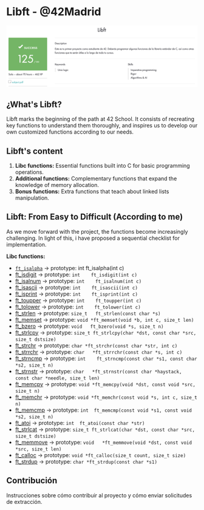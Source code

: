 # Libft - @42Madrid

![Screenshoot](https://github.com/Freddyfleitas/libft_42/blob/main/libft.png)

## ¿What's Libft?

Libft marks the beginning of the path at 42 School. It consists of recreating key functions to understand them thoroughly, and inspires us to develop our own customized functions according to our needs.

## Libft's content

1. **Libc functions:** Essential functions built into C for basic programming operations.
2. **Additional functions:** Complementary functions that expand the knowledge of memory allocation.
3. **Bonus functions:** Extra functions that teach about linked lists manipulation.

## Libft: From Easy to Difficult (According to me)

As we move forward with the project, the functions become increasingly challenging. In light of this, i have proposed a sequential checklist for implementation.

**Libc functions:**

- [`ft_isalpha`](https://github.com/ffleitasl/libft_42/blob/main/libft/ft_isalpha.c) → prototype: int	ft_isalpha(int c)
- [ft_isdigit](https://github.com/ffleitasl/libft_42/blob/main/libft/ft_isdigit.c) → prototype: `int	ft_isdigit(int c)`
- [ft_isalnum](https://github.com/ffleitasl/libft_42/blob/main/libft/ft_isalnum.c) → prototype: `int	ft_isalnum(int c)`
- [ft_isascii](https://github.com/ffleitasl/libft_42/blob/main/libft/ft_isascii.c) → prototype: `int	ft_isascii(int c)`
- [ft_isprint](https://github.com/ffleitasl/libft_42/blob/main/libft/ft_isprint.c) → prototype: `int	ft_isprint(int c)`
- [ft_toupper](https://github.com/ffleitasl/libft_42/blob/main/libft/ft_toupper.c) → prototype: `int	ft_toupper(int c)`
- [ft_tolower](https://github.com/ffleitasl/libft_42/blob/main/libft/ft_tolower.c) → prototype: `int	ft_tolower(int c)`
- [ft_strlen](https://github.com/ffleitasl/libft_42/blob/main/libft/ft_strlen.c) → prototype: `size_t	ft_strlen(const char *s)`
- [ft_memset](https://github.com/ffleitasl/libft_42/blob/main/libft/ft_memset.c) → prototype: `void	*ft_memset(void *b, int c, size_t len)`
- [ft_bzero](https://github.com/ffleitasl/libft_42/blob/main/libft/ft_bzero.c) → prototype: `void	ft_bzero(void *s, size_t n)`
- [ft_strlcpy](https://github.com/ffleitasl/libft_42/blob/main/libft/ft_strlcpy.c) → prototype: `size_t	ft_strlcpy(char *dst, const char *src, size_t dstsize)`
- [ft_strchr](https://github.com/ffleitasl/libft_42/blob/main/libft/ft_strchr.c) → prototype: `char	*ft_strchr(const char *str, int c)`
- [ft_strrchr](https://github.com/ffleitasl/libft_42/blob/main/libft/ft_strrchr.c) → prototype: `char	*ft_strrchr(const char *s, int c)`
- [ft_strncmp](https://github.com/ffleitasl/libft_42/blob/main/libft/ft_strncmp.c) → prototype: `int	ft_strncmp(const char *s1, const char *s2, size_t n)`
- [ft_strnstr](https://github.com/ffleitasl/libft_42/blob/main/libft/ft_strnstr.c) → prototype: `char	*ft_strnstr(const char *haystack, const char *needle, size_t len)`
- [ft_memcpy](https://github.com/ffleitasl/libft_42/blob/main/libft/ft_memcpy.c) → prototype: `void	*ft_memcpy(void *dst, const void *src, size_t n)`
- [ft_memchr](https://github.com/ffleitasl/libft_42/blob/main/libft/ft_memchr.c) → prototype: `void	*ft_memchr(const void *s, int c, size_t n)`
- [ft_memcmp](https://github.com/ffleitasl/libft_42/blob/main/libft/ft_memcmp.c) → prototype: `int	ft_memcmp(const void *s1, const void *s2, size_t n)`
- [ft_atoi](https://github.com/ffleitasl/libft_42/blob/main/libft/ft_atoi.c) → prototype: `int	ft_atoi(const char *str)`
- [ft_strlcat](https://github.com/ffleitasl/libft_42/blob/main/libft/ft_strlcat.c) → prototype: `size_t	ft_strlcat(char *dst, const char *src, size_t dstsize)`
- [ft_memmove](https://github.com/ffleitasl/libft_42/blob/main/libft/ft_memmove.c) → prototype: `void	*ft_memmove(void *dst, const void *src, size_t len)`
- [ft_calloc](https://github.com/ffleitasl/libft_42/blob/main/libft/ft_calloc.c) → prototype: `void	*ft_calloc(size_t count, size_t size)`
- [ft_strdup](https://github.com/ffleitasl/libft_42/blob/main/libft/ft_strdup.c) → prototype: `char	*ft_strdup(const char *s1)`

## Contribución

Instrucciones sobre cómo contribuir al proyecto y cómo enviar solicitudes de extracción.
